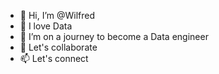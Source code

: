 - 👋 Hi, I’m @Wilfred
- 👀 I love Data
- 🌱 I’m on a journey to become a Data engineer
- 💞️ Let's collaborate
- 📫 Let's connect 

<!---
Willeyno/Willeyno is a ✨ special ✨ repository because its `README.md` (this file) appears on your GitHub profile.
You can click the Preview link to take a look at your changes.
--->
